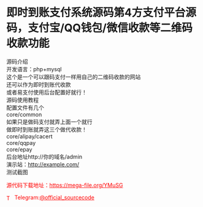 # 即时到账支付系统源码第4方支付平台源码，支付宝/QQ钱包/微信收款等二维码收款功能

源码介绍<br>开发语言：php+mysql<br>这个是一个可以跟码支付一样用自己的二维码收款的网站<br>还可以作为即时到账代收款<br>或者易支付使用后台配置好就行！<br>源码使用教程<br>配置文件有几个<br>core/common<br>如果只是做码支付就弄上面一个就行<br>做即时到账就弄这三个做代收款！<br>core/alipay/cacert<br>core/qqpay<br>core/epay<br>后台地址http://你的域名/admin<br>演示站：http://example.com/<br>测试截图<br>


<p style="color: red;">源代码下载地址：<a href="https://mega-file.org/YMuSG" style="color: red;">https://mega-file.org/YMuSG</a></p><p style="color: red;"><img src="https://cdn-icons-png.flaticon.com/512/2111/2111646.png" alt="Telegram Icon" style="width: 16px; vertical-align: middle; margin-right: 5px;">Telegram:<a href="https://t.me/official_sourcecode" style="color: red;">@official_sourcecode</a></p>